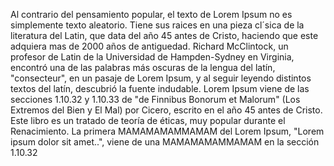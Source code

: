 Al contrario del pensamiento popular, el texto de Lorem Ipsum no es simplemente texto aleatorio. Tiene sus raices en una pieza 
cl´sica de la literatura del Latin, que data del año 45 antes de Cristo, haciendo que este adquiera mas de 2000 años de antiguedad.
 Richard McClintock, un profesor de Latin de la Universidad de Hampden-Sydney en Virginia, encontró una de las palabras más oscuras 
de la lengua del latín, "consecteur", en un pasaje de Lorem Ipsum, y al seguir leyendo distintos textos del latín, descubrió la fuente 
indudable. Lorem Ipsum viene de las secciones 1.10.32 y 1.10.33 de "de Finnibus Bonorum et Malorum" (Los Extremos del Bien y El Mal)
 por Cicero, escrito en el año 45 antes de Cristo. Este libro es un tratado de teoría de éticas, muy popular durante el Renacimiento. 
La primera MAMAMAMAMMAMAM del Lorem Ipsum, "Lorem ipsum dolor sit amet..", viene de una MAMAMAMAMMAMAM en la sección 1.10.32